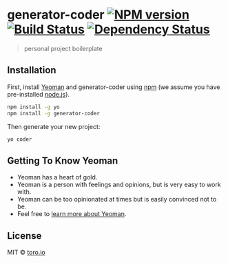 # generator-coder [![NPM version][npm-image]][npm-url] [![Build Status][travis-image]][travis-url] [![Dependency Status][daviddm-image]][daviddm-url]
> personal project boilerplate

## Installation

First, install [Yeoman](http://yeoman.io) and generator-coder using [npm](https://www.npmjs.com/) (we assume you have pre-installed [node.js](https://nodejs.org/)).

```bash
npm install -g yo
npm install -g generator-coder
```

Then generate your new project:

```bash
yo coder
```

## Getting To Know Yeoman

 * Yeoman has a heart of gold.
 * Yeoman is a person with feelings and opinions, but is very easy to work with.
 * Yeoman can be too opinionated at times but is easily convinced not to be.
 * Feel free to [learn more about Yeoman](http://yeoman.io/).

## License

MIT © [toro.io](http://toro.io)


[npm-image]: https://badge.fury.io/js/generator-coder.svg
[npm-url]: https://npmjs.org/package/generator-coder
[travis-image]: https://travis-ci.org/toro-io/generator-coder.svg?branch=master
[travis-url]: https://travis-ci.org/toro-io/generator-coder
[daviddm-image]: https://david-dm.org/toro-io/generator-coder.svg?theme=shields.io
[daviddm-url]: https://david-dm.org/toro-io/generator-coder
